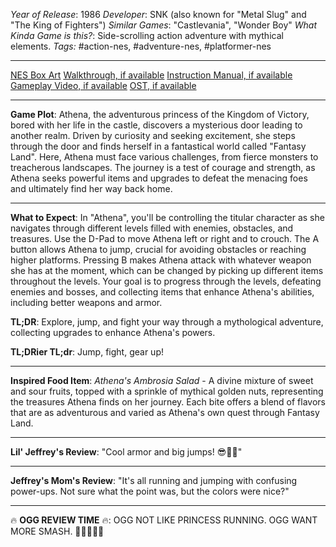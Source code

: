 *Year of Release*: 1986
*Developer*: SNK (also known for "Metal Slug" and "The King of Fighters")
*Similar Games*: "Castlevania", "Wonder Boy"
*What Kinda Game is this?*: Side-scrolling action adventure with mythical elements.
*Tags:* #action-nes, #adventure-nes, #platformer-nes

---
[NES Box Art](https://www.google.com/search?tbm=isch&q=NES+Box+Art+Athena) 
[Walkthrough, if available](https://www.google.com/search?q=Walkthrough+NES+Athena)
[Instruction Manual, if available](https://www.google.com/search?q=NES+Instruction+Manual+Athena)
[Gameplay Video, if available](https://www.youtube.com/results?search_query=gameplay+NES+Athena) 
[OST, if available](https://www.youtube.com/results?search_query=gameplay+NES+Athena+OST)

- - -
**Game Plot**: Athena, the adventurous princess of the Kingdom of Victory, bored with her life in the castle, discovers a mysterious door leading to another realm. Driven by curiosity and seeking excitement, she steps through the door and finds herself in a fantastical world called "Fantasy Land". Here, Athena must face various challenges, from fierce monsters to treacherous landscapes. The journey is a test of courage and strength, as Athena seeks powerful items and upgrades to defeat the menacing foes and ultimately find her way back home.

- - -
**What to Expect**: In "Athena", you'll be controlling the titular character as she navigates through different levels filled with enemies, obstacles, and treasures. Use the D-Pad to move Athena left or right and to crouch. The A button allows Athena to jump, crucial for avoiding obstacles or reaching higher platforms. Pressing B makes Athena attack with whatever weapon she has at the moment, which can be changed by picking up different items throughout the levels. Your goal is to progress through the levels, defeating enemies and bosses, and collecting items that enhance Athena's abilities, including better weapons and armor.

**TL;DR**: Explore, jump, and fight your way through a mythological adventure, collecting upgrades to enhance Athena's powers.

**TL;DRier TL;dr**: Jump, fight, gear up!

---
**Inspired Food Item**: *Athena's Ambrosia Salad* - A divine mixture of sweet and sour fruits, topped with a sprinkle of mythical golden nuts, representing the treasures Athena finds on her journey. Each bite offers a blend of flavors that are as adventurous and varied as Athena's own quest through Fantasy Land.

---
**Lil' Jeffrey's Review**: "Cool armor and big jumps! 😎👸💥"

---
**Jeffrey's Mom's Review**: "It's all running and jumping with confusing power-ups. Not sure what the point was, but the colors were nice?"

---
🔥 **OGG REVIEW TIME** 🔥: OGG NOT LIKE PRINCESS RUNNING. OGG WANT MORE SMASH. 🚶‍♀️🚫🔨✅